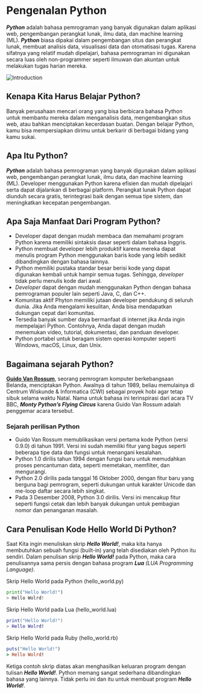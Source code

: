 # Pengenalan Python

_**Python**_ adalah bahasa pemrograman yang banyak digunakan dalam aplikasi web, pengembangan perangkat lunak, ilmu data, dan machine learning (ML).
_**Python**_ biasa dipakai dalam pengembangan situs dan perangkat lunak, membuat analisis data, visualisasi data dan otomatisasi tugas. Karena sifatnya yang relatif mudah dipelajari, bahasa pemrograman ini digunakan secara luas oleh non-programmer seperti ilmuwan dan akuntan untuk melakukan tugas harian mereka.

![Introduction](https://i.ibb.co/yNHZMhM/intro.jpg)

## Kenapa Kita Harus Belajar Python?

Banyak perusahaan mencari orang yang bisa berbicara bahasa Python untuk membantu mereka dalam menganalisis data, mengembangkan situs web, atau bahkan menciptakan kecerdasan buatan. Dengan belajar Python, kamu bisa mempersiapkan dirimu untuk berkarir di berbagai bidang yang kamu sukai.

## Apa Itu Python?

_**Python**_ adalah bahasa pemrograman yang banyak digunakan dalam aplikasi web, pengembangan perangkat lunak, ilmu data, dan machine learning (ML). Developer menggunakan Python karena efisien dan mudah dipelajari serta dapat dijalankan di berbagai platform. Perangkat lunak Python dapat diunduh secara gratis, terintegrasi baik dengan semua tipe sistem, dan meningkatkan kecepatan pengembangan.

## Apa Saja Manfaat Dari Program Python?
-   Developer dapat dengan mudah membaca dan memahami program Python karena memiliki sintaksis dasar seperti dalam bahasa Inggris.
-   Python membuat developer lebih produktif karena mereka dapat menulis program Python menggunakan baris kode yang lebih sedikit dibandingkan dengan bahasa lainnya.
-   Python memiliki pustaka standar besar berisi kode yang dapat digunakan kembali untuk hampir semua tugas. Sehingga, _developer_ tidak perlu menulis kode dari awal.
-   _Developer_ dapat dengan mudah menggunakan Python dengan bahasa pemrograman populer lain seperti Java, C, dan C++.
-   Komunitas aktif Phyton memiliki jutaan developer pendukung di seluruh dunia. Jika Anda mengalami kesulitan, Anda bisa mendapatkan dukungan cepat dari komunitas.
-   Tersedia banyak sumber daya bermanfaat di internet jika Anda ingin mempelajari Python. Contohnya, Anda dapat dengan mudah menemukan video, tutorial, dokumentasi, dan panduan developer.
-   Python portabel untuk beragam sistem operasi komputer seperti Windows, macOS, Linux, dan Unix.

## Bagaimana sejarah Python?

**[Guido Van Rossum](https://gvanrossum.github.io/)**, seorang pemrogram komputer berkebangsaan Belanda, menciptakan Python. Awalnya di tahun 1989, beliau memulainya di Centrum Wiskunde & Informatica (CWI) sebagai proyek hobi agar tetap sibuk selama waktu Natal. Nama untuk bahasa ini terinspirasi dari acara TV BBC, _**Monty Python’s Flying Circus**_ karena Guido Van Rossum adalah penggemar acara tersebut.

### Sejarah perilisan Python

-   Guido Van Rossum memublikasikan versi pertama kode Python (versi 0.9.0) di tahun 1991. Versi ini sudah memiliki fitur yang bagus seperti beberapa tipe data dan fungsi untuk menangani kesalahan.
-   Python 1.0 dirilis tahun 1994 dengan fungsi baru untuk memudahkan proses pencantuman data, seperti memetakan, memfilter, dan mengurangi.
-   Python 2.0 dirilis pada tanggal 16 Oktober 2000, dengan fitur baru yang berguna bagi pemrogram, seperti dukungan untuk karakter Unicode dan me-loop daftar secara lebih singkat.
-   Pada 3 Desember 2008, Python 3.0 dirilis. Versi ini mencakup fitur seperti fungsi cetak dan lebih banyak dukungan untuk pembagian nomor dan penanganan masalah.

## Cara Penulisan Kode Hello World Di Python?

Saat Kita ingin menuliskan skrip _**Hello World!**_, maka kita hanya membutuhkan sebuah fungsi (built-in) yang telah disediakan oleh Python itu sendiri. Dalam penulisan skrip _**Hello World!**_ pada Python, maka cara penulisannya sama persis dengan bahasa program _**Lua** (LUA Programming Language)_.

Skrip Hello World pada Python (hello_world.py)
```py
print("Hello World!")
> Hello Wolrd!
```

Skrip Hello World pada Lua (hello_world.lua)
```lua
print("Hello World!")
> Hello Wolrd!
```

Skrip Hello World pada Ruby (hello_world.rb)
```rb
puts("Hello World!")
> Hello Wolrd!
```
Ketiga contoh skrip diatas akan menghasilkan keluaran program dengan tulisan _**Hello World!**_. Python memang sangat sederhana dibandingkan bahasa yang lainnya. Tidak perlu ini dan itu untuk membuat program  _**Hello World!**_.
